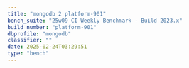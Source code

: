 ```yaml
---
title: "mongodb 2 platform-901"
bench_suite: "25w09 CI Weekly Benchmark - Build 2023.x"
build_number: "platform-901"
dbprofile: "mongodb"
classifier: ""
date: 2025-02-24T03:29:51
type: "bench"
---
```


